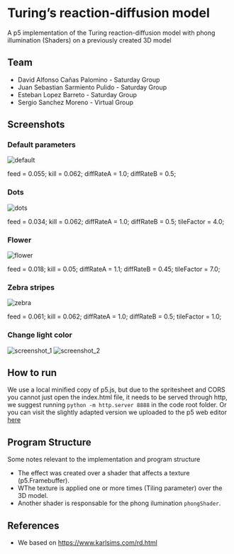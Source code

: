 # Turing’s reaction-diffusion model

A p5 implementation of the Turing reaction-diffusion model with phong illumination (Shaders) on a previously created 3D model

## Team

- David Alfonso Cañas Palomino - Saturday Group
- Juan Sebastian Sarmiento Pulido - Saturday Group
- Esteban Lopez Barreto - Saturday Group
- Sergio Sanchez Moreno - Virtual Group

## Screenshots

### Default parameters

![default](./Default.jpg)

feed = 0.055;
kill = 0.062;
diffRateA = 1.0;
diffRateB = 0.5;

### Dots

![dots](./Dots.jpg)

feed = 0.034;
kill = 0.062;
diffRateA = 1.0;
diffRateB = 0.5;
tileFactor = 4.0;

### Flower

![flower](./Flower.jpg)

feed = 0.018;
kill = 0.05;
diffRateA = 1.1;
diffRateB = 0.45;
tileFactor = 7.0;

### Zebra stripes

![zebra](./Zebra.jpg)

feed = 0.061;
kill = 0.062;
diffRateA = 1.0;
diffRateB = 0.5;
tileFactor = 1.0;

### Change light color

![screenshot_1](./Color1.jpg)
![screenshot_2](./Color2.jpg)

## How to run

We use a local minified copy of p5.js, but due to the spritesheet and CORS you cannot just open the index.html file, it needs to be served through http, we suggest running `python -m http.server 8888` in the code root folder. Or you can visit the slightly adapted version we uploaded to the p5 web editor [here]()

## Program Structure

Some notes relevant to the implementation and program structure

- The effect was created over a shader that affects a texture (p5.Framebuffer).
- WThe texture is applied one or more times (Tiling parameter) over the 3D model.
- Another shader is responsable for the phong ilumination `phongShader`.

## References

- We based on https://www.karlsims.com/rd.html
